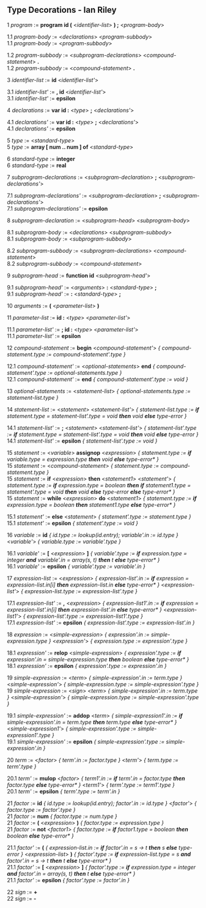 ## Type Decorations - Ian Riley

1 _program_ := **program id (** <_identifier-list_> **) ;** <_program-body_>

1.1 _program-body_ := <_declarations_> <_program-subbody_> <br>
1.1 _program-body_ := <_program-subbody_>

1.2 _program-subbody_ := <_subprogram-declarations_> <_compound-statement_> **.** <br>
1.2 _program-subbody_ := <_compound-statement_> **.**

3 _identifier-list_ := **id** <_identifier-list'_>

3.1 _identifier-list'_ := **, id** <_identifier-list'_> <br>
3.1 _identifier-list'_ := **epsilon**

4 _declarations_ := **var id :** <_type_> **;** <_declarations'_>

4.1 _declarations'_ := **var id :** <_type_> **;** <_declarations'_> <br>
4.1 _declarations'_ := **epsilon**

5 _type_ := <_standard-type_> <br>
5 _type_ := **array [ num .. num ] of** <_standard-type_>

6 _standard-type_ := **integer** <br>
6 _standard-type_ := **real**

7 _subprogram-declarations_ := <_subprogram-declaration_> **;** <_subprogram-declarations'_>

7.1 _subprogram-declarations'_ := <_subprogram-declaration_> **;** <_subprogram-declarations'_> <br>
7.1 _subprogram-declarations'_ := **epsilon**

8 _subprogram-declaration_ := <_subprogram-head_> <_subprogram-body_>

8.1 _subprogram-body_ := <_declarations_> <_subprogram-subbody_> <br>
8.1 _subprogram-body_ := <_subprogram-subbody_>

8.2 _subprogram-subbody_ := <_subprogram-declarations_> <_compound-statement_> <br>
8.2 _subprogram-subbody_ := <_compound-statement_>

9 _subprogram-head_ := **function id** <_subprogram-head'_>

9.1 _subprogram-head'_ := <_arguments_> **:** <_standard-type_> **;** <br>
9.1 _subprogram-head'_ := **:** <_standard-type_> **;**

10 _arguments_ := **(** <_parameter-list_> **)**

11 _parameter-list_ := **id :** <_type_> <_parameter-list'_>

11.1 _parameter-list'_ := **; id :** <_type_> <_parameter-list'_> <br>
11.1 _parameter-list'_ := **epsilon**

12 _compound-statement_ := **begin** <_compound-statement'_> _{ compound-statement.type := compound-statement'.type }_

12.1 _compound-statement'_ := <_optional-statements_> **end** _{ compound-statement'.type := optional-statements.type }_ <br>
12.1 _compound-statement'_ := **end** _{ compound-statement'.type := void }_

13 _optional-statements_ := <_statement-list_> _{ optional-statements.type := statement-list.type }_

14 _statement-list_ := <_statement_> <_statement-list'_> _{ statement-list.type := **if** statement.type = statement-list'.type = void **then** void **else** type-error }_

14.1 _statement-list'_ := **;** <_statement_> <_statement-list'_> _{ statement-list'.type := **if** statement.type = statement-list'.type = void **then** void **else** type-error }_ <br>
14.1 _statement-list'_ := **epsilon** _{ statement-list'.type := void }_

15 _statement_ := <_variable_> **assignop** <_expression_> _{ statement.type := **if** variable.type = expression.type **then** void **else** type-error* }_ <br>
15 _statement_ := <_compound-statement_> _{ statement.type := compound-statement.type }_ <br>
15 _statement_ := **if** <_expression_> **then** <_statement1_> <_statement'_> _{ statement.type := **if** expression.type = boolean **then** **if** statement1.type = statement'.type = void **then** void **else** type-error **else** type-error* }_ <br>
15 _statement_ := **while** <_expression_> **do** <_statement1_> _{ statement.type := **if** expression.type = boolean **then** statement1.type **else** type-error* }_

15.1 _statement'_ := **else** <_statement_> _{ statement'.type := statement.type }_ <br>
15.1 _statement'_ := **epsilon** _{ statement'.type := void }_

16 _variable_ := **id** _{ id.type := lookup(id.entry); variable'.in := id.type }_ <_variable'_> _{ variable.type := variable'.type }_

16.1 _variable'_ := **[** <_expression_> **]** _{ variable'.type := **if** expression.type = integer **and** variable'.in = array(s, t) **then** t **else** type-error* }_ <br>
16.1 _variable'_ := **epsilon** _{ variable'.type := variable'.in }_

17 _expression-list_ := <_expression_> _{ expression-list'.in := **if** expression = expression-list.in[i] **then** expression-list.in **else** type-error* }_ <_expression-list'_> _{ expression-list.type := expression-list'.type }_

17.1 _expression-list'_ := **,** <_expression_> _{ expression-list1'.in := **if** expression = expression-list'.in[i] **then** expression-list'.in **else** type-error* }_ <_expression-list1'_> _{ expression-list'.type := expression-list1'.type }_ <br>
17.1 _expression-list'_ := **epsilon** _{ expression-list'.type := expression-list'.in }_

18 _expression_ := <_simple-expression_> _{ expression'.in := simple-expression.type }_ <_expression'_> _{ expression.type := expression'.type }_

18.1 _expression'_ := **relop** <_simple-expression_> _{ expression'.type := **if** expression'.in = simple-expression.type **then** boolean **else** type-error* }_ <br>
18.1 _expression'_ := **epsilon** _{ expression'.type := expression'.in }_

19 _simple-expression_ := <_term_> _{ simple-expression'.in := term.type }_ <_simple-expression'_> _{ simple-expression.type := simple-expression'.type }_ <br>
19 _simple-expression_ := <_sign_> <_term_> _{ simple-expression'.in := term.type }_ <_simple-expression'_> _{ simple-expression.type := simple-expression'.type }_

19.1 _simple-expression'_ := **addop** <_term_> _{ simple-expression1'.in := **if** simple-expression'.in = term.type **then** term.type **else** type-error* }_ <_simple-expression1'_> _{ simple-expression'.type := simple-expression1'.type }_ <br>
19.1 _simple-expression'_ := **epsilon** _{ simple-expression'.type := simple-expression'.in }_

20 _term_ := <_factor_> _{ term'.in := factor.type }_ <_term'_> _{ term.type := term'.type }_

20.1 _term'_ := **mulop** <_factor_> _{ term1'.in := **if** term'.in = factor.type **then** factor.type **else** type-error* }_ <_term1'_> _{ term'.type := term1'.type }_ <br>
20.1 _term'_ := **epsilon** _{ term'.type := term'.in }_

21 _factor_ := **id** _{ id.type := lookup(id.entry); factor'.in := id.type }_ <_factor'_> _{ factor.type := factor'.type }_ <br>
21 _factor_ := **num** _{ factor.type := num.type }_ <br>
21 _factor_ := **(** <_expression_> **)** _{ factor.type := expression.type }_ <br>
21 _factor_ := **not** <_factor1_> _{ factor.type := **if** factor1.type = boolean **then** boolean **else** type-error* }_ 

21.1 _factor'_ := **(** _{ expression-list.in := **if** factor'.in = s -> t **then** s **else** type-error }_ <_expression-list_> **)** _{ factor'.type := **if** expression-list.type = s **and** factor'.in = s -> t **then** t **else** type-error* }_ <br>
21.1 _factor'_ := **[** <_expression_> **]** _{ factor'.type := **if** expression.type = integer **and** factor'.in = array(s, t) **then** t **else** type-error* }_ <br>
21.1 _factor'_ := **epsilon** _{ factor'.type := factor'.in }_

22 _sign_ := **+** <br>
22 _sign_ := **-**

